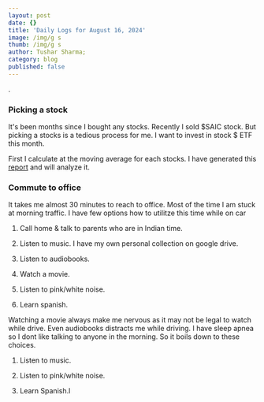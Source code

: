 ```yaml
---
layout: post
date: {}
title: 'Daily Logs for August 16, 2024'
image: /img/g s
thumb: /img/g s
author: Tushar Sharma;
category: blog
published: false
---
```


.<!-- truncate_here -->

### Picking a stock

It's been months since I bought any stocks. Recently I sold $SAIC stock. But picking a stocks is a tedious process for me. I want to invest in stock \$ ETF this month.

First I calculate at the moving average for each stocks. I have generated this [report](https://drive.google.com/file/d/11WyMo0tQX6McQNdktcvpav30tlZSJg7p/view?usp=sharing) and will analyze it.

### Commute to office

It takes me almost 30 minutes to reach to office. Most of the time I am stuck at morning traffic. I have few options how to utilitze this time while on car

1. Call home \& talk to parents who are in Indian time.

2. Listen to music. I have my own personal collection on google drive.

3. Listen to audiobooks.

4. Watch a movie.

5. Listen to pink/white noise.

6. Learn spanish.

Watching a movie always make me nervous as it may not be legal to watch while drive. Even audiobooks distracts me while driving. I have sleep apnea so I dont like talking to anyone in the morning. So it boils down to these choices.

1. Listen to music. 

2. Listen to pink/white noise. 

43. Learn Spanish.l

